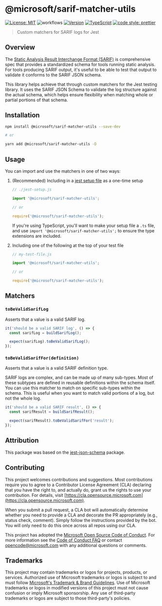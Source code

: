 # @microsoft/sarif-matcher-utils

[![License: MIT](https://img.shields.io/badge/License-MIT-yellow.svg)](https://opensource.org/licenses/MIT)
![workflows](https://github.com/microsoft/sarif-js-sdk/workflows/CI/badge.svg?branch=main)
[![Version](https://img.shields.io/npm/v/@microsoft/sarif-matcher-utils.svg)](https://npmjs.org/package/@microsoft/sarif-matcher-utils)
[![TypeScript](https://img.shields.io/badge/%3C%2F%3E-TypeScript-%230074c1.svg)](http://www.typescriptlang.org/)
[![code style: prettier](https://img.shields.io/badge/code_style-prettier-f8bc45.svg)](https://github.com/prettier/prettier)

> Custom matchers for SARIF logs for Jest

## Overview

The [Static Analysis Result Interchange Format (SARIF)](https://docs.oasis-open.org/sarif/sarif/v2.1.0/csprd01/sarif-v2.1.0-csprd01.html) is comprehensive spec that provides a standardized schema for tools running static analysis. For tools producing SARIF output, it's useful to be able to test that output to validate it conforms to the SARIF JSON schema.

This library helps achieve that through custom matchers for the Jest testing library. It uses the SARIF JSON Schema to validate the log structure against the actual schema, which helps ensure flexibility when matching whole or partial portions of that schema.

## Installation

```bash
npm install @microsoft/sarif-matcher-utils --save-dev

# or

yarn add @microsoft/sarif-matcher-utils -D
```

## Usage

You can import and use the matchers in one of two ways:

1. (Recommended) Including in a [jest setup file](https://jestjs.io/docs/configuration#setupfilesafterenv-array) as a one-time setup

   ```ts
   // ./jest-setup.js

   import '@microsoft/sarif-matcher-utils';

   // or

   require('@microsoft/sarif-matcher-utils');
   ```

   If you're using TypeScript, you'll want to make your setup file a `.ts` file, and use `import '@microsoft/sarif-matcher-utils';` to ensure the type extensions are included.

2. Including one of the following at the top of your test file

   ```ts
   // my-test-file.js

   import '@microsoft/sarif-matcher-utils';

   // or

   require('@microsoft/sarif-matcher-utils');
   ```

## Matchers

### `toBeValidSarifLog`

Asserts that a value is a valid SARIF log.

```ts
it('should be a valid SARIF log', () => {
  const sarifLog = buildSarifLog();

  expect(sarifLog).toBeValidSarifLog();
});
```

### `toBeValidSarifFor(definition)`

Asserts that a value is a valid SARIF definition type.

SARIF logs are complex, and can be made up of many sub-types. Most of these subtypes are defined in reusable definitions within the schema itself. You can use this matcher
to match on specific sub-types within the schema. This is useful when you want to match valid portions of a log, but not the whole log.

```ts
it('should be a valid SARIF result', () => {
  const sarifResult = buildSarifResult();

  expect(sarifResult).toBeValidSarifFor('result');
});
```

## Attribution

This package was based on the [jest-json-schema](https://www.npmjs.com/package/jest-json-schema) package.

## Contributing

This project welcomes contributions and suggestions. Most contributions require you to agree to a Contributor License Agreement (CLA) declaring that you have the right to, and actually do, grant us the rights to use your contribution. For details, visit [https://cla.opensource.microsoft.com](https://cla.opensource.microsoft.com).

When you submit a pull request, a CLA bot will automatically determine whether you need to provide a CLA and decorate the PR appropriately (e.g., status check, comment). Simply follow the instructions provided by the bot. You will only need to do this once across all repos using our CLA.

This project has adopted the [Microsoft Open Source Code of Conduct](https://opensource.microsoft.com/codeofconduct/). For more information see the [Code of Conduct FAQ](https://opensource.microsoft.com/codeofconduct/faq/) or contact [opencode@microsoft.com](mailto:opencode@microsoft.com) with any additional questions or comments.

## Trademarks

This project may contain trademarks or logos for projects, products, or services. Authorized use of Microsoft trademarks or logos is subject to and must follow
[Microsoft's Trademark & Brand Guidelines](https://www.microsoft.com/en-us/legal/intellectualproperty/trademarks/usage/general). Use of Microsoft trademarks or logos in modified versions of this project must not cause confusion or imply Microsoft sponsorship.
Any use of third-party trademarks or logos are subject to those third-party's policies.
